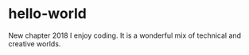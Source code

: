 # hello-world
New chapter 2018
I enjoy coding. It is a wonderful mix of technical and creative worlds.
